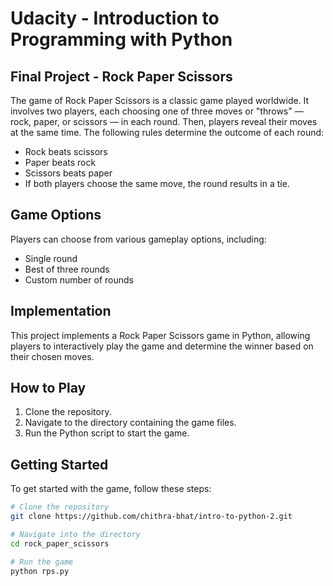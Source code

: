 # Udacity - Introduction to Programming with Python

## Final Project - Rock Paper Scissors
The game of Rock Paper Scissors is a classic game played worldwide. It involves two players, each choosing one of three moves or "throws" — rock, paper, or scissors — in each round. Then, players reveal their moves at the same time. The following rules determine the outcome of each round:

- Rock beats scissors
- Paper beats rock
- Scissors beats paper
- If both players choose the same move, the round results in a tie.

## Game Options

Players can choose from various gameplay options, including:

- Single round
- Best of three rounds
- Custom number of rounds

## Implementation

This project implements a Rock Paper Scissors game in Python, allowing players to interactively play the game and determine the winner based on their chosen moves.

## How to Play

1. Clone the repository.
2. Navigate to the directory containing the game files.
3. Run the Python script to start the game.

## Getting Started

To get started with the game, follow these steps:

```bash
# Clone the repository
git clone https://github.com/chithra-bhat/intro-to-python-2.git

# Navigate into the directory
cd rock_paper_scissors

# Run the game
python rps.py
